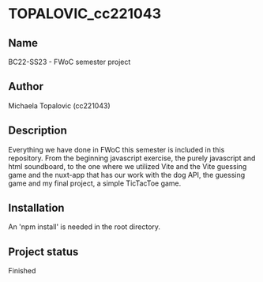 # TOPALOVIC_cc221043

## Name
BC22-SS23 - FWoC semester project

## Author
Michaela Topalovic (cc221043)

## Description
Everything we have done in FWoC this semester is included in this repository. From the beginning javascript exercise, the purely javascript and html soundboard, to the one where we utilized Vite and the Vite guessing game and the nuxt-app that has our work with the dog API, the guessing game and my final project, a simple TicTacToe game.

## Installation
An 'npm install' is needed in the root directory.

## Project status
Finished